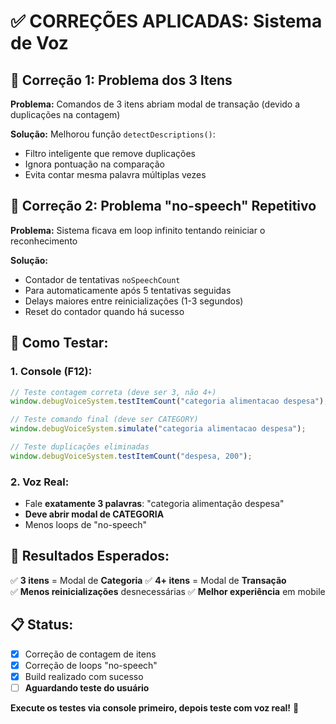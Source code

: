 # ✅ CORREÇÕES APLICADAS: Sistema de Voz

## 🔧 **Correção 1: Problema dos 3 Itens**

**Problema:** Comandos de 3 itens abriam modal de transação (devido a duplicações na contagem)

**Solução:** Melhorou função `detectDescriptions()`:
- Filtro inteligente que remove duplicações
- Ignora pontuação na comparação
- Evita contar mesma palavra múltiplas vezes

## 🔧 **Correção 2: Problema "no-speech" Repetitivo**

**Problema:** Sistema ficava em loop infinito tentando reiniciar o reconhecimento

**Solução:** 
- Contador de tentativas `noSpeechCount`
- Para automaticamente após 5 tentativas seguidas
- Delays maiores entre reinicializações (1-3 segundos)
- Reset do contador quando há sucesso

## 🧪 **Como Testar:**

### **1. Console (F12):**
```javascript
// Teste contagem correta (deve ser 3, não 4+)
window.debugVoiceSystem.testItemCount("categoria alimentacao despesa");

// Teste comando final (deve ser CATEGORY)
window.debugVoiceSystem.simulate("categoria alimentacao despesa");

// Teste duplicações eliminadas 
window.debugVoiceSystem.testItemCount("despesa, 200");
```

### **2. Voz Real:**
- Fale **exatamente 3 palavras**: "categoria alimentação despesa"
- **Deve abrir modal de CATEGORIA** 
- Menos loops de "no-speech"

## 🎯 **Resultados Esperados:**

✅ **3 itens** = Modal de **Categoria**
✅ **4+ itens** = Modal de **Transação**  
✅ **Menos reinicializações** desnecessárias
✅ **Melhor experiência** em mobile

## 📋 **Status:**

- [x] Correção de contagem de itens
- [x] Correção de loops "no-speech"
- [x] Build realizado com sucesso
- [ ] **Aguardando teste do usuário**

**Execute os testes via console primeiro, depois teste com voz real!** 🎤